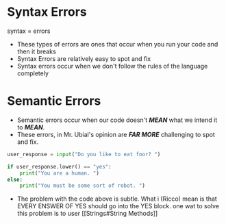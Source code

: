 # Syntax Errors

syntax = errors
- These types of errors are ones that occur when you run your code and then it breaks
- Syntax Errors are relatively easy to spot and fix
- Syntax errors occur when we don't follow the rules of the language completely
# Semantic Errors

- Semantic errors occur when our code doesn't ***MEAN*** what we intend it to ***MEAN***.
- These errors, in Mr. Ubial's opinion are ***FAR MORE*** challenging to spot and fix.

```python
user_response = input("Do you like to eat foor? ")

if user_response.lower() == "yes":
	print("You are a human. ")
else:
	print("You must be some sort of robot. ")
```

- The problem with the code above is subtle. What i (Ricco) mean is that EVERY ENSWER OF YES should go into the YES block.
one wat to solve this problem is to user [[Strings#String Methods]]

